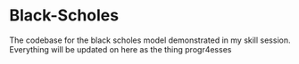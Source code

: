 # Black-Scholes
The codebase for the black scholes model demonstrated in my skill session. Everything will be updated on here as the thing progr4esses
